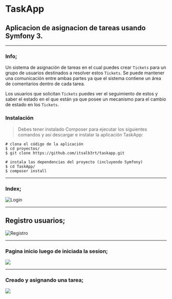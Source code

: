 # TaskApp

## Aplicacion de asignacion de tareas usando Symfony 3.
---
### Info;

Un sistema de asignación de tareas en el cual puedes crear `Tickets` para un grupo de usuarios destinados a resolver estos `Tickets`. Se puede mantener una comunicación entre ambas partes ya que el sistema contiene un área de comentarios dentro de cada tarea.

Los usuarios que solicitan `Tickets` puedes ver el seguimiento de estos y saber el estado en el que están ya que posee un mecanismo para el cambio de estado en los `Tickets`.

### Instalación

> Debes tener instalado Composer para ejecutar los siguientes comandos y así descargar e instalar la aplicación TaskApp:

    # clona el código de la aplicación
    $ cd proyectos/
    $ git clone https://github.com/itsalb3rt/taskapp.git
    
    # instala las dependencias del proyecto (incluyendo Symfony)
    $ cd TaskApp/
    $ composer install


---
### Index;
![Login](https://i.imgur.com/qzHOA1W.jpg)

---
## Registro usuarios;
![Registro](https://i.imgur.com/Z5zj2V3.jpg)

---

### Pagina inicio luego de iniciada la sesion;

![](https://i.imgur.com/kaAUaY8.jpg)

---

### Creado y asignando una tarea;

![](https://i.imgur.com/XRuv4uE.jpg)
